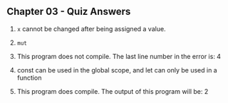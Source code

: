 ## Chapter 03 - Quiz Answers

1. ```x``` cannot be changed after being assigned a value.

2. ```mut```

3. This program does not compile. The last line number in the error is: 4

4. const can be used in the global scope, and let can only be used in a function

5. This program does compile. The output of this program will be: 2